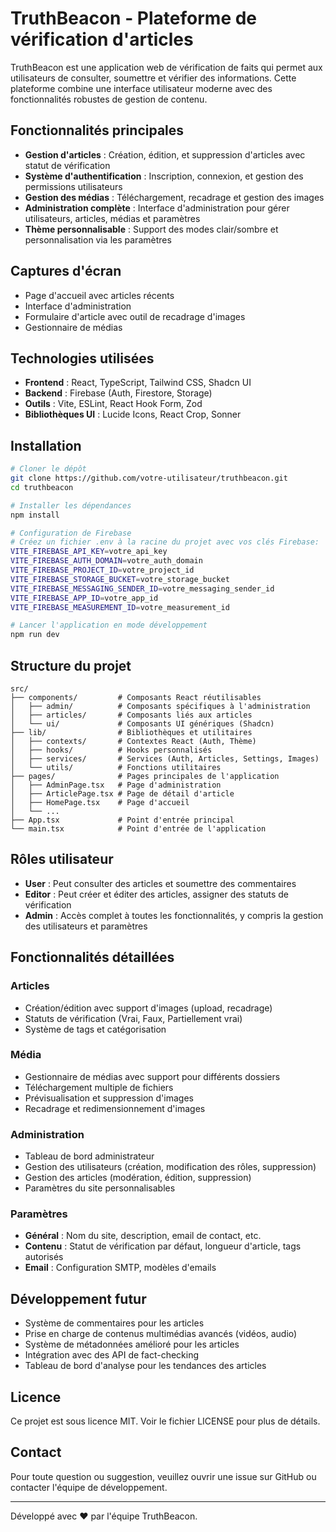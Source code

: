 # TruthBeacon - Plateforme de vérification d'articles

TruthBeacon est une application web de vérification de faits qui permet aux utilisateurs de consulter, soumettre et vérifier des informations. Cette plateforme combine une interface utilisateur moderne avec des fonctionnalités robustes de gestion de contenu.

## Fonctionnalités principales

- **Gestion d'articles** : Création, édition, et suppression d'articles avec statut de vérification
- **Système d'authentification** : Inscription, connexion, et gestion des permissions utilisateurs
- **Gestion des médias** : Téléchargement, recadrage et gestion des images
- **Administration complète** : Interface d'administration pour gérer utilisateurs, articles, médias et paramètres
- **Thème personnalisable** : Support des modes clair/sombre et personnalisation via les paramètres

## Captures d'écran

- Page d'accueil avec articles récents
- Interface d'administration
- Formulaire d'article avec outil de recadrage d'images
- Gestionnaire de médias

## Technologies utilisées

- **Frontend** : React, TypeScript, Tailwind CSS, Shadcn UI
- **Backend** : Firebase (Auth, Firestore, Storage)
- **Outils** : Vite, ESLint, React Hook Form, Zod
- **Bibliothèques UI** : Lucide Icons, React Crop, Sonner

## Installation

```bash
# Cloner le dépôt
git clone https://github.com/votre-utilisateur/truthbeacon.git
cd truthbeacon

# Installer les dépendances
npm install

# Configuration de Firebase
# Créez un fichier .env à la racine du projet avec vos clés Firebase:
VITE_FIREBASE_API_KEY=votre_api_key
VITE_FIREBASE_AUTH_DOMAIN=votre_auth_domain
VITE_FIREBASE_PROJECT_ID=votre_project_id
VITE_FIREBASE_STORAGE_BUCKET=votre_storage_bucket
VITE_FIREBASE_MESSAGING_SENDER_ID=votre_messaging_sender_id
VITE_FIREBASE_APP_ID=votre_app_id
VITE_FIREBASE_MEASUREMENT_ID=votre_measurement_id

# Lancer l'application en mode développement
npm run dev
```

## Structure du projet

```
src/
├── components/         # Composants React réutilisables
│   ├── admin/          # Composants spécifiques à l'administration
│   ├── articles/       # Composants liés aux articles
│   └── ui/             # Composants UI génériques (Shadcn)
├── lib/                # Bibliothèques et utilitaires
│   ├── contexts/       # Contextes React (Auth, Thème)
│   ├── hooks/          # Hooks personnalisés
│   ├── services/       # Services (Auth, Articles, Settings, Images)
│   └── utils/          # Fonctions utilitaires
├── pages/              # Pages principales de l'application
│   ├── AdminPage.tsx   # Page d'administration
│   ├── ArticlePage.tsx # Page de détail d'article
│   ├── HomePage.tsx    # Page d'accueil
│   └── ...
├── App.tsx             # Point d'entrée principal
└── main.tsx            # Point d'entrée de l'application
```

## Rôles utilisateur

- **User** : Peut consulter des articles et soumettre des commentaires
- **Editor** : Peut créer et éditer des articles, assigner des statuts de vérification
- **Admin** : Accès complet à toutes les fonctionnalités, y compris la gestion des utilisateurs et paramètres

## Fonctionnalités détaillées

### Articles

- Création/édition avec support d'images (upload, recadrage)
- Statuts de vérification (Vrai, Faux, Partiellement vrai)
- Système de tags et catégorisation

### Média

- Gestionnaire de médias avec support pour différents dossiers
- Téléchargement multiple de fichiers
- Prévisualisation et suppression d'images
- Recadrage et redimensionnement d'images

### Administration

- Tableau de bord administrateur
- Gestion des utilisateurs (création, modification des rôles, suppression)
- Gestion des articles (modération, édition, suppression)
- Paramètres du site personnalisables

### Paramètres

- **Général** : Nom du site, description, email de contact, etc.
- **Contenu** : Statut de vérification par défaut, longueur d'article, tags autorisés
- **Email** : Configuration SMTP, modèles d'emails

## Développement futur

- Système de commentaires pour les articles
- Prise en charge de contenus multimédias avancés (vidéos, audio)
- Système de métadonnées amélioré pour les articles
- Intégration avec des API de fact-checking
- Tableau de bord d'analyse pour les tendances des articles

## Licence

Ce projet est sous licence MIT. Voir le fichier LICENSE pour plus de détails.

## Contact

Pour toute question ou suggestion, veuillez ouvrir une issue sur GitHub ou contacter l'équipe de développement.

---

Développé avec ❤️ par l'équipe TruthBeacon.

